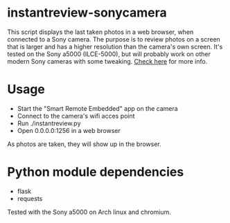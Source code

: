 # instantreview-sonycamera

This script displays the last taken photos in a web browser, when connected to a Sony camera. The purpose is to review photos on a screen that is larger and has a higher resolution than the camera's own screen. It's tested on the Sony a5000 (ILCE-5000), but will probably work on other modern Sony cameras with some tweaking. [Check here](https://developer.sony.com/develop/cameras/) for more info. 

# Usage

- Start the "Smart Remote Embedded" app on the camera
- Connect to the camera's wifi acces point
- Run ./instantreview.py
- Open 0.0.0.0:1256 in a web browser

As photos are taken, they will show up in the browser. 

# Python module dependencies

- flask
- requests

Tested with the Sony a5000 on Arch linux and chromium. 

